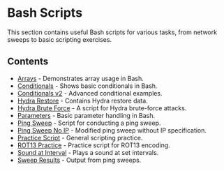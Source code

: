 # Bash Scripts

This section contains useful Bash scripts for various tasks, from network sweeps to basic scripting exercises.

## Contents

- [Arrays](arrays) - Demonstrates array usage in Bash.
- [Conditionals](conditionals) - Shows basic conditionals in Bash.
- [Conditionals v2](conditionalsv2) - Advanced conditional examples.
- [Hydra Restore](hydra.restore) - Contains Hydra restore data.
- [Hydra Brute Force](hydraBruteFast) - A script for Hydra brute-force attacks.
- [Parameters](parameters) - Basic parameter handling in Bash.
- [Ping Sweep](PingSweep) - Script for conducting a ping sweep.
- [Ping Sweep No IP](pingsweepnoip) - Modified ping sweep without IP specification.
- [Practice Script](practice) - General scripting practice.
- [ROT13 Practice](rot13practice) - Practice script for ROT13 encoding.
- [Sound at Interval](SoundAtInterval) - Plays a sound at set intervals.
- [Sweep Results](sweepresults.txt) - Output from ping sweeps.
